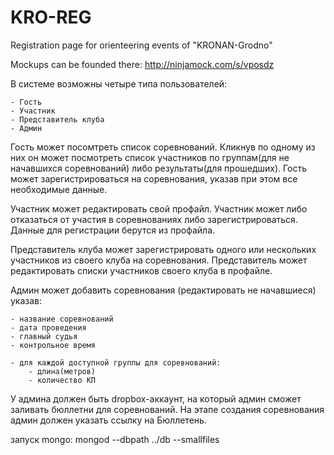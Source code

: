 KRO-REG
=======

Registration page for orienteering events of "KRONAN-Grodno"

Mockups can be founded there:
http://ninjamock.com/s/vposdz

В системе возможны четыре типа пользователей:

	- Гость
	- Участник
	- Представитель клуба
	- Админ
	
Гость может посомтреть список соревнований. Кликнув по одному из них он может посмотреть список участников по группам(для не начавшихся соревнований) либо результаты(для прошедших). Гость может зарегистрироваться на соревнования, указав при этом все необходимые данные.

Участник может редактировать свой профайл. Участник может либо отказаться от участия в соревнованиях либо зарегистрироваться. Данные для регистрации берутся из профайла.

Представитель клуба может зарегистрировать одного или нескольких участников из своего клуба на соревнования. Представитель может редактировать списки участников своего клуба в профайле.

Админ может добавить соревнования (редактировать не начавшиеся) указав:

	- название соревнований
	- дата проведения
	- главный судья
	- контрольное время
	
	- для каждой доступной группы для соревнований:
		- длина(метров)
		- количество КП

У админа должен быть dropbox-аккаунт, на который админ сможет заливать бюллетни для соревнований. На этапе создания соревнования админ должен указать ссылку на Бюллетень.

запуск mongo:
mongod --dbpath ../db --smallfiles